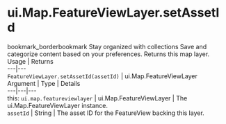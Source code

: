  
#  ui.Map.FeatureViewLayer.setAssetId
bookmark_borderbookmark Stay organized with collections  Save and categorize content based on your preferences. 
Returns this map layer.
Usage | Returns  
---|---  
`FeatureViewLayer.setAssetId(assetId)` | ui.Map.FeatureViewLayer  
Argument | Type | Details  
---|---|---  
this: `ui.map.featureviewlayer` | ui.Map.FeatureViewLayer | The ui.Map.FeatureViewLayer instance.  
`assetId` | String | The asset ID for the FeatureView backing this layer.  
